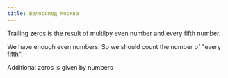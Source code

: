 ```yaml
---
title: Велосипед Москва
---
```


Trailing zeros is the result of multilpy even number and every fifth number.

We have enough even numbers. So we should count the number of "every fifth".

Additional zeros is given by numbers